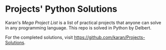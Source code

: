 # Projects' Python Solutions

Karan's _Mega Project List_ is a list of practical projects that anyone can solve in any programming language. This repo is solved in Python by Delbert.

For the completed solutions, visit <https://github.com/karan/Projects-Solutions>.


